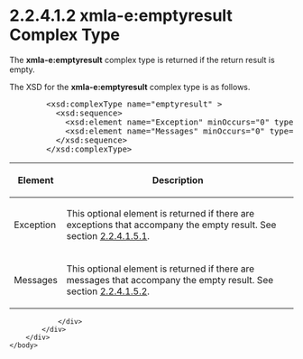 <html dir="LTR" xmlns:mshelp="http://msdn.microsoft.com/mshelp" xmlns:ddue="http://ddue.schemas.microsoft.com/authoring/2003/5" xmlns:xlink="http://www.w3.org/1999/xlink" xmlns:tool="http://www.microsoft.com/tooltip">
    <head>
        <meta http-equiv="Content-Type" content="text/html; CHARSET=utf-8"></meta>
        <meta name="save" content="history"></meta>
        <title>2.2.4.1.2 xmla-e:emptyresult Complex Type</title>
        <xml>
            <mshelp:toctitle title="2.2.4.1.2 xmla-e:emptyresult Complex Type"></mshelp:toctitle>
            <mshelp:rltitle title="[MS-SSAS]: xmla-e:emptyresult Complex Type"></mshelp:rltitle>
            <mshelp:keyword index="A" term="e2751688-2c1a-479c-85b4-54bb909183aa"></mshelp:keyword>
            <mshelp:attr name="DCSext.ContentType" value="open specification"></mshelp:attr>
            <mshelp:attr name="AssetID" value="e2751688-2c1a-479c-85b4-54bb909183aa"></mshelp:attr>
            <mshelp:attr name="TopicType" value="kbRef"></mshelp:attr>
            <mshelp:attr name="DCSext.Title" value="[MS-SSAS]: xmla-e:emptyresult Complex Type" />
        </xml>
    </head>
    <body>
        <div id="header">
            <h1 class="heading">2.2.4.1.2 xmla-e:emptyresult Complex Type</h1>
        </div>
        <div id="mainSection">
            <div id="mainBody">
                <div id="allHistory" class="saveHistory"></div>
                <div id="sectionSection0" class="section" name="collapseableSection">
                    

<p>The <b>xmla-e:emptyresult</b> complex type is returned if
the return result is empty.</p>

<p>The XSD for the <b>xmla-e:emptyresult</b> complex type is as
follows. </p>

<dl>
<dd>
<div><pre>   &lt;xsd:complexType name=&quot;emptyresult&quot; &gt;
     &lt;xsd:sequence&gt;
       &lt;xsd:element name=&quot;Exception&quot; minOccurs=&quot;0&quot; type=&quot;Exception&quot; /&gt;
       &lt;xsd:element name=&quot;Messages&quot; minOccurs=&quot;0&quot; type=&quot;Messages&quot; /&gt;
     &lt;/xsd:sequence&gt;
   &lt;/xsd:complexType&gt;
</pre></div>
</dd></dl>

<table>
 <thead>
  <tr>
   <th>
   <p>Element</p>
   </th>
   <th>
   <p>Description</p>
   </th>
  </tr>
 </thead>
 <tr>
  <td>
  <p>Exception</p>
  </td>
  <td>
  <p>This optional element is returned if there are
  exceptions that accompany the empty result. See section <a href="9c674538-a8c5-4553-94a0-1db68d8ab6a9.htm">2.2.4.1.5.1</a>.</p>
  </td>
 </tr>
 <tr>
  <td>
  <p>Messages</p>
  </td>
  <td>
  <p>This optional element is returned if there are
  messages that accompany the empty result. See section <a href="34610612-11db-46e3-ad94-ef245a927fd7.htm">2.2.4.1.5.2</a>.</p>
  </td>
 </tr>
</table>

<p> </p>


                </div>
            </div>
        </div>
    </body>
</html>